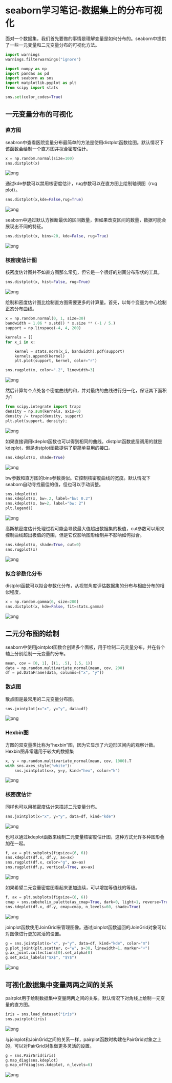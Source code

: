 
# seaborn学习笔记-数据集上的分布可视化

面对一个数据集，我们首先要做的事情是理解变量是如何分布的。seaborn中提供了一些一元变量和二元变量分布的可视化方法。


```python
import warnings
warnings.filterwarnings("ignore")

import numpy as np
import pandas as pd
import seaborn as sns
import matplotlib.pyplot as plt
from scipy import stats

sns.set(color_codes=True)
```

## 一元变量分布的可视化

### 直方图

seabron中查看医院变量分布最简单的方法是使用distplot函数绘图。默认情况下该函数会绘制一个直方图并拟合密度估计。


```python
x = np.random.normal(size=100)
sns.distplot(x)
```

![png](output_6_1.png)


通过kde参数可以禁用核密度估计，rug参数可以在直方图上绘制轴须图（rug plot）。


```python
sns.distplot(x,kde=False,rug=True)
```

![png](output_8_1.png)


seaborn中通过默认方推断最优的区间数量，但如果改变区间的数量，数据可能会展现出不同的特征。


```python
sns.distplot(x, bins=20, kde=False, rug=True)
```

![png](output_10_1.png)


### 核密度估计图

核密度估计图并不如直方图那么常见，但它是一个很好的刻画分布形状的工具。


```python
sns.distplot(x, hist=False, rug=True)
```


![png](output_13_1.png)


绘制和密度估计图比绘制直方图需要更多的计算量。首先，以每个变量为中心绘制正态分布曲线。


```python
x = np.random.normal(0, 1, size=30)
bandwidth = 1.06 * x.std() * x.size ** (-1 / 5.)
support = np.linspace(-4, 4, 200)

kernels = []
for x_i in x:

    kernel = stats.norm(x_i, bandwidth).pdf(support)
    kernels.append(kernel)
    plt.plot(support, kernel, color="r")

sns.rugplot(x, color=".2", linewidth=3)
```

![png](output_15_1.png)


然后计算每个点处各个密度曲线的和，并对最终的曲线进行归一化，保证其下面积为1


```python
from scipy.integrate import trapz
density = np.sum(kernels, axis=0)
density /= trapz(density, support)
plt.plot(support, density);
```


![png](output_17_0.png)


如果直接调用kdeplot函数也可以得到相同的曲线。distplot函数底层调用的就是kdeplot，但是distplot函数提供了更简单易用的接口。


```python
sns.kdeplot(x, shade=True)
```

![png](output_19_1.png)


bw参数和直方图的bins参数类似。它控制核密度曲线的宽度。默认情况下seaborn自动寻找最佳的值，但也可以手动调整。


```python
sns.kdeplot(x)
sns.kdeplot(x, bw=.2, label="bw: 0.2")
sns.kdeplot(x, bw=2, label="bw: 2")
plt.legend()
```

![png](output_21_1.png)


高斯核密度估计处理过程可能会导致最大值超出数据集的极值，cut参数可以用来控制曲线超出极值的范围，但是它仅影响图形绘制并不影响如何拟合。


```python
sns.kdeplot(x, shade=True, cut=0)
sns.rugplot(x)
```

![png](output_23_1.png)


### 拟合参数化分布

distplot函数可以拟合参数化分布，从视觉角度评估数据集的分布与相应分布的相似程度。


```python
x = np.random.gamma(6, size=200)
sns.distplot(x, kde=False, fit=stats.gamma)
```

![png](output_26_1.png)


## 二元分布图的绘制

seaborn中使用jointplot函数会创建多个面板，用于绘制二元变量分布，并在各个轴上分别绘制一元变量的分布。


```python
mean, cov = [0, 1], [(1, .5), (.5, 1)]
data = np.random.multivariate_normal(mean, cov, 200)
df = pd.DataFrame(data, columns=["x", "y"])
```

### 散点图

散点图是最常用的二元变量分布图。


```python
sns.jointplot(x="x", y="y", data=df)
```

![png](output_32_1.png)


### Hexbin图

方图的双变量类比称为“hexbin”图，因为它显示了六边形区间内的观察计数。Hexbin图非常适用于较大的数据集


```python
x, y = np.random.multivariate_normal(mean, cov, 1000).T
with sns.axes_style("white"):
    sns.jointplot(x=x, y=y, kind="hex", color="k")
```


![png](output_35_0.png)


### 核密度估计

同样也可以用核密度估计来描述二元变量分布。


```python
sns.jointplot(x="x", y="y", data=df, kind="kde")
```


![png](output_37_1.png)


也可以通过kdeplot函数来绘制二元变量核密度估计图，这种方式允许多种图形叠加在一起。


```python
f, ax = plt.subplots(figsize=(6, 6))
sns.kdeplot(df.x, df.y, ax=ax)
sns.rugplot(df.x, color="g", ax=ax)
sns.rugplot(df.y, vertical=True, ax=ax)
```

![png](output_39_1.png)


如果希望二元变量密度图看起来更加连续，可以增加等值线的等级。


```python
f, ax = plt.subplots(figsize=(6, 6))
cmap = sns.cubehelix_palette(as_cmap=True, dark=0, light=1, reverse=True)
sns.kdeplot(df.x, df.y, cmap=cmap, n_levels=60, shade=True)
```


![png](output_41_1.png)


joinplot函数使用JoinGrid来管理图像。通过joinplot函数返回的JoinGrid对象可以对图像进行更加灵活的设置。


```python
g = sns.jointplot(x="x", y="y", data=df, kind="kde", color="m")
g.plot_joint(plt.scatter, c="w", s=30, linewidth=1, marker="+")
g.ax_joint.collections[0].set_alpha(0)
g.set_axis_labels("$X$", "$Y$")
```


![png](output_43_1.png)


## 可视化数据集中变量两两之间的关系

pairplot用于绘制数据集中变量两两之间的关系。默认情况下对角线上绘制一元变量的直方图。


```python
iris = sns.load_dataset("iris")
sns.pairplot(iris)
```

![png](output_46_1.png)


与joinplot和JoinGrid之间的关系一样，pairplot函数时构建在PairGrid对象之上的，可以对PairGrid对象做更多灵活的设置。


```python
g = sns.PairGrid(iris)
g.map_diag(sns.kdeplot)
g.map_offdiag(sns.kdeplot, n_levels=6)
```


![png](output_48_1.png)

